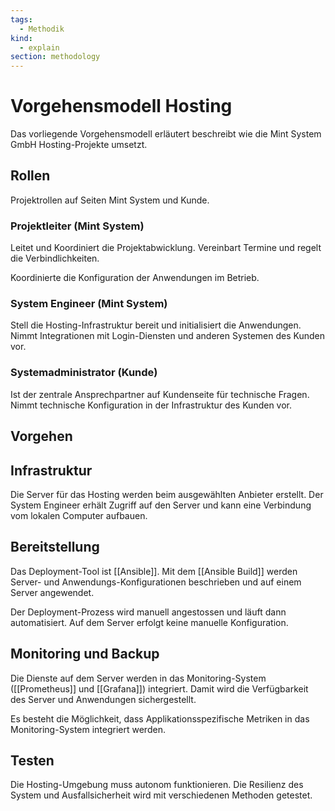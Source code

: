 ```yaml
---
tags:
  - Methodik
kind:
  - explain
section: methodology
---
```

# Vorgehensmodell Hosting

Das vorliegende Vorgehensmodell erläutert beschreibt wie die Mint System GmbH Hosting-Projekte umsetzt.
## Rollen

Projektrollen auf Seiten Mint System und Kunde.

### Projektleiter (Mint System)

Leitet und Koordiniert die Projektabwicklung. Vereinbart Termine und regelt die Verbindlichkeiten.

Koordinierte die Konfiguration der Anwendungen im Betrieb.
### System Engineer (Mint System)

Stell die Hosting-Infrastruktur bereit und initialisiert die Anwendungen. Nimmt Integrationen mit Login-Diensten und anderen Systemen des Kunden vor.
### Systemadministrator (Kunde)

Ist der zentrale Ansprechpartner auf Kundenseite für technische Fragen. Nimmt technische Konfiguration in der Infrastruktur des Kunden vor.

## Vorgehen

## Infrastruktur

Die Server für das Hosting werden beim ausgewählten Anbieter erstellt. Der System Engineer erhält Zugriff auf den Server und kann eine Verbindung vom lokalen Computer aufbauen.

## Bereitstellung

Das Deployment-Tool ist [[Ansible]]. Mit dem [[Ansible Build]] werden Server- und Anwendungs-Konfigurationen beschrieben und auf einem Server angewendet.

Der Deployment-Prozess wird manuell angestossen und läuft dann automatisiert. Auf dem Server erfolgt keine manuelle Konfiguration.

## Monitoring und Backup

Die Dienste auf dem Server werden in das Monitoring-System ([[Prometheus]] und [[Grafana]]) integriert. Damit wird die Verfügbarkeit des Server und Anwendungen sichergestellt.

Es besteht die Möglichkeit, dass Applikationsspezifische Metriken in das Monitoring-System integriert werden.

## Testen

Die Hosting-Umgebung muss autonom funktionieren. Die Resilienz des System und Ausfallsicherheit wird mit verschiedenen Methoden getestet.